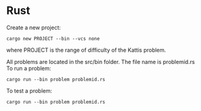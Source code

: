 # Rust

Create a new project:

```
cargo new PROJECT --bin --vcs none
```

where PROJECT is the range of difficulty of the Kattis problem.

All problems are located in the src/bin folder.
The file name is problemid.rs
To run a problem:

```
cargo run --bin problem problemid.rs
```

To test a problem:

```
cargo run --bin problem problemid.rs
```
